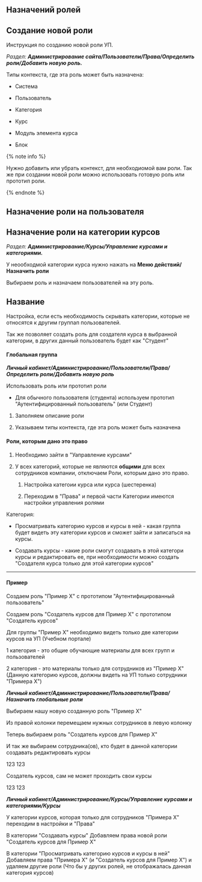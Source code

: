##  Назначений ролей

## Создание новой роли

Инструкция по созданию новой роли УП.

_Раздел: **Администрирование сайта/Пользователи/Права/Определить роли/Добавить новую роль.**_

Типы контекста, где эта роль может быть назначена: 

- Система

- Пользователь

- Категория

- Курс

- Модуль элемента курса

- Блок

{% note info %}

Нужно добавить или убрать контекст, для необходиомой вам роли. Так же при создании новой роли можно использовать готовую роль или прототип роли.

{% endnote %}

## Назначение роли на пользователя

## Назначение роли на категории курсов

_Раздел: **Администрирование/Курсы/Управление курсами и категориями.**_

У неообходмой категории курса нужно нажать на **Меню действий/Назначить роли**

Выбираем роль и назначаем пользователей на эту роль.

## Название

Настройка, если есть необходимость скрывать категории, которые не относятся к другим группап пользователей. 

Так же позволяет создать роль для создателя курса в выбранной категории, в других данный пользователь будет как "Студент"

#### Глобальная группа

**_Личный кабинет/Администрирование/Пользователи/Права/Определить роли/Добавить новую роль_**

Использовать роль или прототип роли

* Для обычного пользователя (студента) используем прототип "Аутентифицированный пользователь" (или Студент)

1. Заполняем описание роли

1. Указываем типы контекста, где эта роль может быть назначена 

#### Роли, которым дано это право

1. Необходимо зайти в "Уаправление курсами"

1. У всех категорий, которые не являются **общими** для всех сотрудников компании, отключаем Роли, которым дано это право.

	1. Настройка категоии курса или курса (шестеренка)

	1. Переходим в "Права" и первой части Категории имеются настройки управления ролями

Категория:

* Просматривать категорию курсов и курсы в ней - какая группа будет видеть эту категории курсов и сможет зайти и записаться на курсы.

* Создавать курсы -  какие роли смогут создавать в этой категори курсы и редактировать ее, при необходимости можно создать "Создателя курса только для этой категории курсов"

---

#### Пример

Создаем роль "Пример Х" с прототипом "Аутентифицированный пользователь"

Создаем роль "Создатель курсов для Пример Х" с прототипом "Создатель курсов"

Для группы "Пример Х" необходимо видеть только две категории курсов на УП (Учебном портале)

1 категория - это общие обучающие материалы для всех групп и пользователей

2 категория - это материалы только для сотрудников из "Пример Х" (Данную категорию курсов, должны видеть на УП только сотрудники "Примера Х")

**_Личный кабинет/Администрирование/Пользователи/Права/Назначить глобальные роли_**

Выбираем нашу новую созданную роль "Пример Х"

Из правой колонки перемещаем нужных сотрудников в левую колонку

Теперь выбираем роль "Создатель курсов для Пример Х"

И так же выбираем сотрудника(ов), кто будет в данной категории создавать редактировать курсы

123 123

Создатель курсов, сам не может проходить свои курсы

123 123

**_Личный кабинет/Администрирование/Курсы/Управление курсами и категориями/Курсы_**

У категории курсов, которая только для сотрудников "Примера Х" переходим в настройки и "Права"

В категории "Создавать курсы" Добавляем права новой роли "Создатель курсов для Пример Х"

В категории "Просматривать категорию курсов и курсы в ней" Добавляем права "Примера Х" (и "Создатель курсов для Пример Х") и удаляем другие роли (Что бы у других ролей, не отображалась данная категория курсов)

